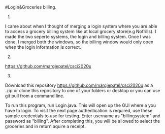 #Login&Groceries billing. 

1. 

I came about when I thought of merging a login system where you are able to access a grocery billing system like at local grocery store(e.g Nofrills). I made the two seperte systems, the login and billing system. Once I was done, I merged both the windows, so the billing window would only open when the login information is correct. 

2.
https://github.com/margiepatel/csci2020u

3.
Download this repository https://github.com/margiepatel/csci2020u as a .zip or clone this repository to one of your folders or desktop or you can use git pull from a command line. 

To run this program, run Login.java. This will open up the GUI where a you have to login. To visit the next page authentication is required, use these sample credentials to use for testing. Enter username as "billingsystem" and password as "billing". After completing this, you will be allowed to select the groceries and in return aquire a receipt.
